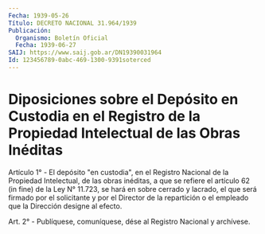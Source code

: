 ```yaml
---
Fecha: 1939-05-26
Título: DECRETO NACIONAL 31.964/1939
Publicación:
  Organismo: Boletín Oficial
  Fecha: 1939-06-27
SAIJ: https://www.saij.gob.ar/DN19390031964
Id: 123456789-0abc-469-1300-9391soterced
---
```

# Diposiciones sobre el Depósito en Custodia en el Registro de la Propiedad Intelectual de las Obras Inéditas

<a id="1"></a>
Artículo 1° - El depósito "en custodia", en el Registro Nacional de la Propiedad Intelectual, de las obras inéditas, a que se refiere el artículo 62 (in fine) de la Ley N° 11.723, se hará en sobre cerrado y lacrado, el que será firmado por el solicitante y por el Director de la repartición o el empleado que la Dirección designe al efecto.

<a id="2"></a>
Art. 2° - Publíquese, comuníquese, dése al Registro Nacional y archívese.